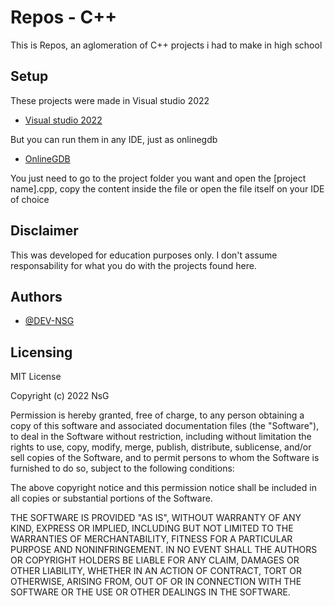 
# Repos - C++

This is Repos, an aglomeration of C++ projects i had to make in high school


## Setup

These projects were made in Visual studio 2022
 - [Visual studio 2022](https://visualstudio.microsoft.com/vs/)

But you can run them in any IDE, just as onlinegdb

 - [OnlineGDB](https://www.onlinegdb.com/online_c++_compiler)

You just need to go to the project folder you want and open the [project name].cpp, copy the content inside the file or open the file itself on your IDE of choice



## Disclaimer

This was developed for education purposes only.
I don't assume responsability for what you do with the projects found here.

## Authors

- [@DEV-NSG](https://www.github.com/DEV-NSG)


## Licensing

MIT License

Copyright (c) 2022 NsG

Permission is hereby granted, free of charge, to any person obtaining a copy
of this software and associated documentation files (the "Software"), to deal
in the Software without restriction, including without limitation the rights
to use, copy, modify, merge, publish, distribute, sublicense, and/or sell
copies of the Software, and to permit persons to whom the Software is
furnished to do so, subject to the following conditions:

The above copyright notice and this permission notice shall be included in all
copies or substantial portions of the Software.

THE SOFTWARE IS PROVIDED "AS IS", WITHOUT WARRANTY OF ANY KIND, EXPRESS OR
IMPLIED, INCLUDING BUT NOT LIMITED TO THE WARRANTIES OF MERCHANTABILITY,
FITNESS FOR A PARTICULAR PURPOSE AND NONINFRINGEMENT. IN NO EVENT SHALL THE
AUTHORS OR COPYRIGHT HOLDERS BE LIABLE FOR ANY CLAIM, DAMAGES OR OTHER
LIABILITY, WHETHER IN AN ACTION OF CONTRACT, TORT OR OTHERWISE, ARISING FROM,
OUT OF OR IN CONNECTION WITH THE SOFTWARE OR THE USE OR OTHER DEALINGS IN THE
SOFTWARE.
